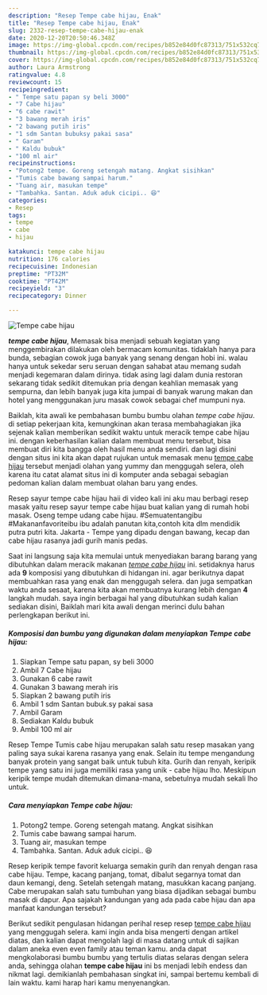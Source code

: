```yaml
---
description: "Resep Tempe cabe hijau, Enak"
title: "Resep Tempe cabe hijau, Enak"
slug: 2332-resep-tempe-cabe-hijau-enak
date: 2020-12-20T20:50:46.348Z
image: https://img-global.cpcdn.com/recipes/b852e84d0fc87313/751x532cq70/tempe-cabe-hijau-foto-resep-utama.jpg
thumbnail: https://img-global.cpcdn.com/recipes/b852e84d0fc87313/751x532cq70/tempe-cabe-hijau-foto-resep-utama.jpg
cover: https://img-global.cpcdn.com/recipes/b852e84d0fc87313/751x532cq70/tempe-cabe-hijau-foto-resep-utama.jpg
author: Laura Armstrong
ratingvalue: 4.8
reviewcount: 15
recipeingredient:
- " Tempe satu papan sy beli 3000"
- "7 Cabe hijau"
- "6 cabe rawit"
- "3 bawang merah iris"
- "2 bawang putih iris"
- "1 sdm Santan bubuksy pakai sasa"
- " Garam"
- " Kaldu bubuk"
- "100 ml air"
recipeinstructions:
- "Potong2 tempe. Goreng setengah matang. Angkat sisihkan"
- "Tumis cabe bawang sampai harum."
- "Tuang air, masukan tempe"
- "Tambahka. Santan. Aduk aduk cicipi.. 😆"
categories:
- Resep
tags:
- tempe
- cabe
- hijau

katakunci: tempe cabe hijau 
nutrition: 176 calories
recipecuisine: Indonesian
preptime: "PT32M"
cooktime: "PT42M"
recipeyield: "3"
recipecategory: Dinner

---
```



![Tempe cabe hijau](https://img-global.cpcdn.com/recipes/b852e84d0fc87313/751x532cq70/tempe-cabe-hijau-foto-resep-utama.jpg)

<b><i>tempe cabe hijau</i></b>, Memasak bisa menjadi sebuah kegiatan yang menggembirakan dilakukan oleh bermacam komunitas. tidaklah hanya para bunda, sebagian cowok juga banyak yang senang dengan hobi ini. walau hanya untuk sekedar seru seruan dengan sahabat atau memang sudah menjadi kegemaran dalam dirinya. tidak asing lagi dalam dunia restoran sekarang tidak sedikit ditemukan pria dengan keahlian memasak yang sempurna, dan lebih banyak juga kita jumpai di banyak warung makan dan hotel yang menggunakan juru masak cowok sebagai chef mumpuni nya.

Baiklah, kita awali ke pembahasan bumbu bumbu olahan <i>tempe cabe hijau</i>. di setiap pekerjaan kita, kemungkinan akan terasa membahagiakan jika sejenak kalian memberikan sedikit waktu untuk meracik tempe cabe hijau ini. dengan keberhasilan kalian dalam membuat menu tersebut, bisa membuat diri kita bangga oleh hasil menu anda sendiri. dan lagi disini dengan situs ini kita akan dapat rujukan untuk memasak menu <u>tempe cabe hijau</u> tersebut menjadi olahan yang yummy dan menggugah selera, oleh karena itu catat alamat situs ini di komputer anda sebagai sebagian pedoman kalian dalam membuat olahan baru yang endes.

Resep sayur tempe cabe hijau haii di video kali ini aku mau berbagi resep masak yaitu resep sayur tempe cabe hijau buat kalian yang di rumah hobi masak. Oseng tempe udang cabe hijau. #Semuatentangibu #Makananfavoriteibu ibu adalah panutan kita,contoh kita dlm mendidik putra putri kita. Jakarta - Tempe yang dipadu dengan bawang, kecap dan cabe hijau rasanya jadi gurih manis pedas.


Saat ini langsung saja kita memulai untuk menyediakan barang barang yang dibutuhkan dalam meracik makanan <u><i>tempe cabe hijau</i></u> ini. setidaknya harus ada <b>9</b> komposisi yang dibutuhkan di hidangan ini. agar berikutnya dapat membuahkan rasa yang enak dan menggugah selera. dan juga sempatkan waktu anda sesaat, karena kita akan membuatnya kurang lebih dengan <b>4</b> langkah mudah. saya ingin berbagai hal yang dibutuhkan sudah kalian sediakan disini, Baiklah mari kita awali dengan merinci dulu bahan perlengkapan berikut ini.

<!--inarticleads1-->

##### Komposisi dan bumbu yang digunakan dalam menyiapkan Tempe cabe hijau:

1. Siapkan  Tempe satu papan, sy beli 3000
1. Ambil 7 Cabe hijau
1. Gunakan 6 cabe rawit
1. Gunakan 3 bawang merah iris
1. Siapkan 2 bawang putih iris
1. Ambil 1 sdm Santan bubuk.sy pakai sasa
1. Ambil  Garam
1. Sediakan  Kaldu bubuk
1. Ambil 100 ml air


Resep Tempe Tumis cabe hijau merupakan salah satu resep masakan yang paling saya sukai karena rasanya yang enak. Selain itu tempe mengandung banyak protein yang sangat baik untuk tubuh kita. Gurih dan renyah, keripik tempe yang satu ini juga memiliki rasa yang unik - cabe hijau lho. Meskipun keripik tempe mudah ditemukan dimana-mana, sebetulnya mudah sekali lho untuk. 

<!--inarticleads2-->

##### Cara menyiapkan Tempe cabe hijau:

1. Potong2 tempe. Goreng setengah matang. Angkat sisihkan
1. Tumis cabe bawang sampai harum.
1. Tuang air, masukan tempe
1. Tambahka. Santan. Aduk aduk cicipi.. 😆


Resep keripik tempe favorit keluarga semakin gurih dan renyah dengan rasa cabe hijau. Tempe, kacang panjang, tomat, dibalut segarnya tomat dan daun kemangi, deng. Setelah setengah matang, masukkan kacang panjang. Cabe merupakan salah satu tumbuhan yang biasa dijadikan sebagai bumbu masak di dapur. Apa sajakah kandungan yang ada pada cabe hijau dan apa manfaat kandungan tersebut? 

Berikut sedikit pengulasan hidangan perihal resep resep <u>tempe cabe hijau</u> yang menggugah selera. kami ingin anda bisa mengerti dengan artikel diatas, dan kalian dapat mengolah lagi di masa datang untuk di sajikan dalam aneka even even family atau teman kamu. anda dapat mengkolaborasi bumbu bumbu yang tertulis diatas selaras dengan selera anda, sehingga olahan <b>tempe cabe hijau</b> ini bs menjadi lebih endess dan nikmat lagi. demikianlah pembahasan singkat ini, sampai bertemu kembali di lain waktu. kami harap hari kamu menyenangkan.
